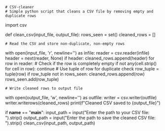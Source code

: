     # CSV-cleaner
    # Simple python script that cleans a CSV file by removing empty and duplicate rows
import csv

def clean_csv(input_file, output_file):
  rows_seen = set()
  cleaned_rows = []

    # Read the CSV and store non-duplicate, non-empty rows
  with open(input_file, 'r', newline='') as infile:
    reader = csv.reader(infile)
    header = next(reader, None)
    if header:
      cleaned_rows.append(header)
    for row in reader:
            # Check if the row is completely empty
      if not any(cell.strip() for cell in row):
        continue
            # Use tuple of row for duplicate check
        row_tuple = tuple(row)
        if row_tuple not in rows_seen:
          cleaned_rows.append(row)
          rows_seen.add(row_tuple)

    # Write cleaned rows to output file
  with open(output_file, 'w', newline='') as outfile:
    writer = csv.writer(outfile)
    writer.writerows(cleaned_rows)
    print(f"Cleaned CSV saved to {output_file}")

if __name__ == "__main__":
  input_path = input("Enter the path to your CSV file: ").strip()
  output_path = input("Enter the path to save the cleaned CSV file: ").strip()
  clean_csv(input_path, output_path)
